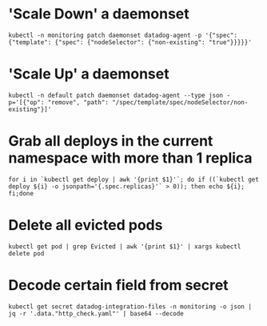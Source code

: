 # 'Scale Down' a daemonset
`kubectl -n monitoring patch daemonset datadog-agent -p '{"spec": {"template": {"spec": {"nodeSelector": {"non-existing": "true"}}}}}'`

# 'Scale Up' a daemonset
`kubectl -n default patch daemonset datadog-agent --type json -p='[{"op": "remove", "path": "/spec/template/spec/nodeSelector/non-existing"}]'`

# Grab all deploys in the current namespace with more than 1 replica
``for i in `kubectl get deploy | awk '{print $1}'`; do if ((`kubectl get deploy ${i} -o jsonpath='{.spec.replicas}'` > 0)); then echo ${i}; fi;done``

# Delete all evicted pods
`kubectl get pod | grep Evicted | awk '{print $1}' | xargs kubectl delete pod `

# Decode certain field from secret
`kubectl get secret datadog-integration-files -n monitoring -o json | jq -r '.data."http_check.yaml"' | base64 --decode`

